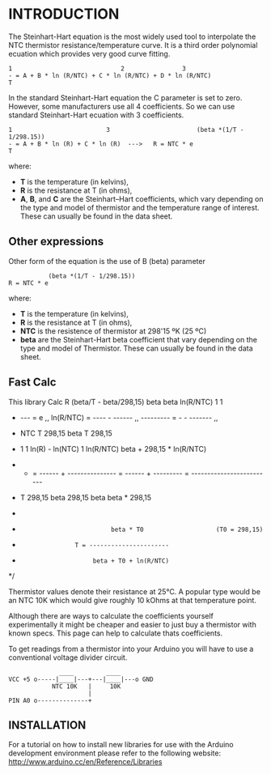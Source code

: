 # INTRODUCTION #

The Steinhart-Hart equation is the most widely used tool to interpolate 
the NTC thermistor resistance/temperature curve. It is a third order
polynomial ecuation which provides very good curve fitting.

	1                              2                3
	- = A + B * ln (R/NTC) + C * ln (R/NTC) + D * ln (R/NTC)
	T

In the standard Steinhart-Hart equation the C parameter is set to zero.
However, some manufacturers use all 4 coefficients. So we can use standard Steinhart-Hart
ecuation with 3 coefficients. 
 
	1                          3                        (beta *(1/T - 1/298.15))
	- = A + B * ln (R) + C * ln (R)  --->   R = NTC * e
	T                                       
 
where:
* **T** is the temperature (in kelvins),
* **R** is the resistance at T (in ohms),
* **A**, **B**, and **C** are the Steinhart–Hart coefficients, which vary depending on the type and model of thermistor and the temperature range of interest. 
These can usually be found in the data sheet.

## Other expressions ##

Other form of the equation is the use of B (beta) parameter 

	           (beta *(1/T - 1/298.15))
	R = NTC * e

where:
* **T** is the temperature (in kelvins),
* **R** is the resistance at T (in ohms),
* **NTC** is the resistence of thermistor at 298'15 ºK (25 ºC) 
* **beta** are the Steinhart-Hart beta coefficient that vary depending on the type and model of Thermistor. 
These can usually be found in the data sheet.

## Fast Calc ##

This library Calc 
	R     (beta/T - beta/298,15)                  beta   beta        ln(R/NTC)   1     1
 *    --- = e                         ,, ln(R/NTC) = ---- - ------  ,,  --------- = - - ------- ,,
 *    NTC                                             T     298,15        beta      T   298,15
 
 *    1      1     ln(R) - ln(NTC)        1     ln(R/NTC)     beta + 298,15 * ln(R/NTC)
 *    - = ------ + ---------------  =  ------ + ---------  =  -------------------------
 *    T   298,15        beta           298,15     beta             beta * 298,15
 * 
 *                              beta * T0                    (T0 = 298,15)
 *                    T = ----------------------
 *                         beta + T0 + ln(R/NTC) 
 */	

Thermistor values denote their resistance at 25°C. A popular type would
be an NTC 10K which would give roughly 10 kOhms at that temperature point.

Although there are ways to calculate the coefficients yourself experimentally
it might be cheaper and easier to just buy a thermistor with known specs. This page 
can help to calculate thats coefficients. 

To get readings from a thermistor into your Arduino you will have to use
a conventional voltage divider circuit.

	              ____         ____
	VCC +5 o-----|____|---+---|____|---o GND
	            NTC 10K   |     10K
	                      | 
	PIN A0 o--------------+


## INSTALLATION ##

For a tutorial on how to install new libraries for use with the Arduino
development environment please refer to the following website:
http://www.arduino.cc/en/Reference/Libraries


